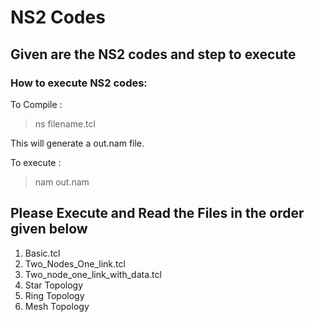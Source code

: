 # NS2 Codes

## Given are the NS2 codes and step to execute

### How to execute NS2 codes: 

To Compile : 

> ns filename.tcl

This will generate a out.nam file.

To execute : 
 
> nam out.nam


## Please Execute and Read the Files in the order given below

1. Basic.tcl
2. Two_Nodes_One_link.tcl
3. Two_node_one_link_with_data.tcl
4. Star Topology
5. Ring Topology
6. Mesh Topology